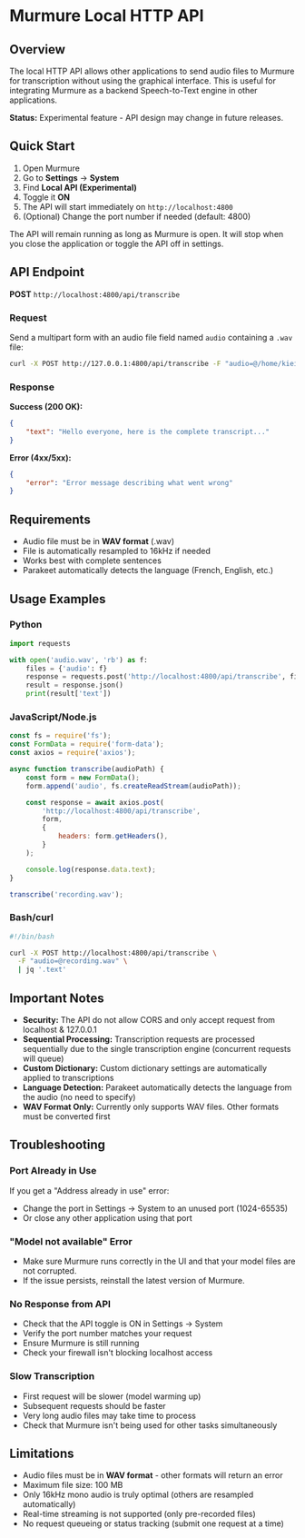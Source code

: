 # Murmure Local HTTP API

## Overview

The local HTTP API allows other applications to send audio files to Murmure for transcription without using the graphical interface. This is useful for integrating Murmure as a backend Speech-to-Text engine in other applications.

**Status:** Experimental feature - API design may change in future releases.

## Quick Start

1. Open Murmure
2. Go to **Settings** → **System**
3. Find **Local API (Experimental)**
4. Toggle it **ON**
5. The API will start immediately on `http://localhost:4800`
6. (Optional) Change the port number if needed (default: 4800)

The API will remain running as long as Murmure is open. It will stop when you close the application or toggle the API off in settings.

## API Endpoint

**POST** `http://localhost:4800/api/transcribe`

### Request

Send a multipart form with an audio file field named `audio` containing a `.wav` file:

```bash
curl -X POST http://127.0.0.1:4800/api/transcribe -F "audio=@/home/kieirra/git-project/murmure/tests/voices/test_fr.wav;type=audio/wav"
```

### Response

**Success (200 OK):**

```json
{
    "text": "Hello everyone, here is the complete transcript..."
}
```

**Error (4xx/5xx):**

```json
{
    "error": "Error message describing what went wrong"
}
```

## Requirements

- Audio file must be in **WAV format** (.wav)
- File is automatically resampled to 16kHz if needed
- Works best with complete sentences
- Parakeet automatically detects the language (French, English, etc.)

## Usage Examples

### Python

```python
import requests

with open('audio.wav', 'rb') as f:
    files = {'audio': f}
    response = requests.post('http://localhost:4800/api/transcribe', files=files)
    result = response.json()
    print(result['text'])
```

### JavaScript/Node.js

```javascript
const fs = require('fs');
const FormData = require('form-data');
const axios = require('axios');

async function transcribe(audioPath) {
    const form = new FormData();
    form.append('audio', fs.createReadStream(audioPath));

    const response = await axios.post(
        'http://localhost:4800/api/transcribe',
        form,
        {
            headers: form.getHeaders(),
        }
    );

    console.log(response.data.text);
}

transcribe('recording.wav');
```

### Bash/curl

```bash
#!/bin/bash

curl -X POST http://localhost:4800/api/transcribe \
  -F "audio=@recording.wav" \
  | jq '.text'
```

## Important Notes

- **Security:** The API do not allow CORS and only accept request from localhost & 127.0.0.1
- **Sequential Processing:** Transcription requests are processed sequentially due to the single transcription engine (concurrent requests will queue)
- **Custom Dictionary:** Custom dictionary settings are automatically applied to transcriptions
- **Language Detection:** Parakeet automatically detects the language from the audio (no need to specify)
- **WAV Format Only:** Currently only supports WAV files. Other formats must be converted first

## Troubleshooting

### Port Already in Use

If you get a "Address already in use" error:

- Change the port in Settings → System to an unused port (1024-65535)
- Or close any other application using that port

### "Model not available" Error

- Make sure Murmure runs correctly in the UI and that your model files are not corrupted.
- If the issue persists, reinstall the latest version of Murmure.

### No Response from API

- Check that the API toggle is ON in Settings → System
- Verify the port number matches your request
- Ensure Murmure is still running
- Check your firewall isn't blocking localhost access

### Slow Transcription

- First request will be slower (model warming up)
- Subsequent requests should be faster
- Very long audio files may take time to process
- Check that Murmure isn't being used for other tasks simultaneously

## Limitations

- Audio files must be in **WAV format** - other formats will return an error
- Maximum file size: 100 MB
- Only 16kHz mono audio is truly optimal (others are resampled automatically)
- Real-time streaming is not supported (only pre-recorded files)
- No request queueing or status tracking (submit one request at a time)
